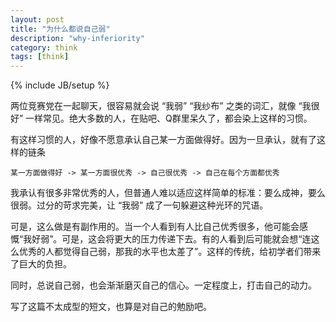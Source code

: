 ```yaml
---
layout: post
title: "为什么都说自己弱"
description: "why-inferiority"
category: think
tags: [think]
---
```

{% include JB/setup %}

两位竞赛党在一起聊天，很容易就会说 “我弱” “我纱布” 之类的词汇，就像 “我很好” 一样常见。绝大多数的人，在贴吧、Q群里呆久了，都会染上这样的习惯。

有这样习惯的人，好像不愿意承认自己某一方面做得好。因为一旦承认，就有了这样的链条

`某一方面做得好 -> 某一方面很优秀 -> 自己很优秀 -> 自己在每个方面都优秀`

我承认有很多非常优秀的人，但普通人难以适应这样简单的标准：要么成神，要么很弱。过分的苛求完美，让 “我弱” 成了一句躲避这种光环的咒语。

可是，这么做是有副作用的。当一个人看到有人比自己优秀很多，他可能会感慨“我好弱”。可是，这会将更大的压力传递下去。有的人看到后可能就会想“连这么优秀的人都觉得自己弱，那我的水平也太差了”。这样的传统，给初学者们带来了巨大的负担。

同时，总说自己弱，也会渐渐磨灭自己的信心。一定程度上，打击自己的动力。

写了这篇不太成型的短文，也算是对自己的勉励吧。
